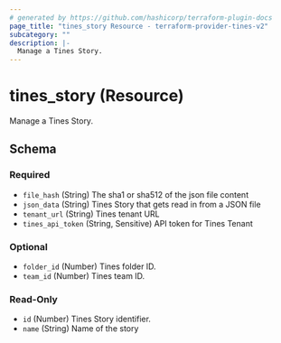 ```yaml
---
# generated by https://github.com/hashicorp/terraform-plugin-docs
page_title: "tines_story Resource - terraform-provider-tines-v2"
subcategory: ""
description: |-
  Manage a Tines Story.
---
```


# tines_story (Resource)

Manage a Tines Story.



<!-- schema generated by tfplugindocs -->
## Schema

### Required

- `file_hash` (String) The sha1 or sha512 of the json file content
- `json_data` (String) Tines Story that gets read in from a JSON file
- `tenant_url` (String) Tines tenant URL
- `tines_api_token` (String, Sensitive) API token for Tines Tenant

### Optional

- `folder_id` (Number) Tines folder ID.
- `team_id` (Number) Tines team ID.

### Read-Only

- `id` (Number) Tines Story identifier.
- `name` (String) Name of the story
